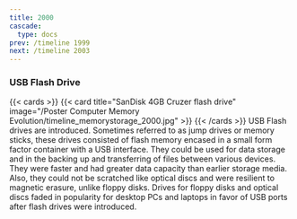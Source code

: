 ```yaml
---
title: 2000
cascade:
  type: docs
prev: /timeline 1999
next: /timeline 2003
---
```

### USB Flash Drive

{{< cards >}}
  {{< card title="SanDisk 4GB Cruzer flash drive" image="/Poster Computer Memory Evolution/timeline_memorystorage_2000.jpg" >}}
{{< /cards >}}
USB Flash drives are introduced. Sometimes referred to as jump drives or memory sticks, these drives consisted of flash memory encased in a small form factor container with a USB interface. They could be used for data storage and in the backing up and transferring of files between various devices. They were faster and had greater data capacity than earlier storage media. Also, they could not be scratched like optical discs and were resilient to magnetic erasure, unlike floppy disks. Drives for floppy disks and optical discs faded in popularity for desktop PCs and laptops in favor of USB ports after flash drives were introduced.
